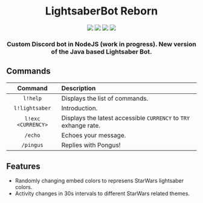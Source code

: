 <div align="center">
<h1>LightsaberBot Reborn</h1>

<img src="https://img.shields.io/github/v/tag/can-aslan/LightsaberBot-Reborn?color=l&label=version">
<img src="https://img.shields.io/github/issues/can-aslan/LightsaberBot-Reborn?label=known%20issues">
<img src="https://img.shields.io/github/commit-activity/w/can-aslan/LightsaberBot-Reborn">
<img src="https://img.shields.io/github/license/can-aslan/LightsaberBot-Reborn">
  
### Custom Discord bot in NodeJS (work in progress). New version of the Java based Lightsaber Bot.
</div>

## Commands
| Command | Description |
| :---: | :--- |
| `l!help` | Displays the list of commands. |
| `l!lightsaber` | Introduction. |
| `l!exc <CURRENCY>` | Displays the latest accessible `CURRENCY` to `TRY` exhange rate. |
| `/echo` | Echoes your message. |
| `/pingus` | Replies with Pongus! |

## Features
+ Randomly changing embed colors to represens StarWars lightsaber colors.
+ Activity changes in 30s intervals to different StarWars related themes.


